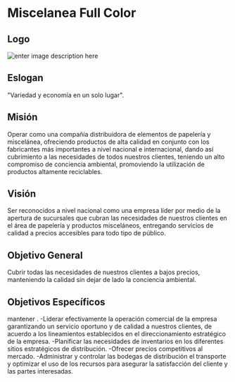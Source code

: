 # Miscelanea Full Color
## Logo
![enter image description here](https://lh3.googleusercontent.com/QPgiueacezRKqbI4tPaaUma0Hu7obbagUZKd9d4uSdnJc2F0ARsZZh1dZjpD0Wt72LNhnDW9-G4)
## Eslogan
"Variedad y economía en un solo lugar".

## Misión
Operar como una compañía distribuidora de elementos de papelería y miscelánea, ofreciendo productos de alta calidad en conjunto con los fabricantes más importantes a nivel nacional e internacional, dando así cubrimiento a las necesidades de todos nuestros clientes, teniendo un alto compromiso de conciencia ambiental, promoviendo la utilización de productos altamente reciclables.

## Visión
Ser reconocidos a nivel nacional como una empresa líder por medio de la apertura de sucursales que cubran las necesidades de nuestros clientes en el área de papelería y productos misceláneos, entregando servicios de calidad a precios accesibles para todo tipo de público.

## Objetivo General
Cubrir todas las necesidades de nuestros clientes a bajos precios, manteniendo la calidad sin dejar de lado la conciencia ambiental. 

## Objetivos Específicos
mantener .
-Liderar efectivamente la operación comercial de la empresa garantizando un servicio oportuno y de calidad a nuestros clientes, de acuerdo a los lineamientos establecidos en el direccionamiento estratégico de la empresa.
-Planificar las necesidades de inventarios en los diferentes sitios estratégicos de distribución.
-Ofrecer precios competitivos al mercado.
-Administrar y controlar las bodegas de distribución el transporte y optimizar el uso de los recursos para asegurar la satisfacción del cliente y las partes interesadas.
